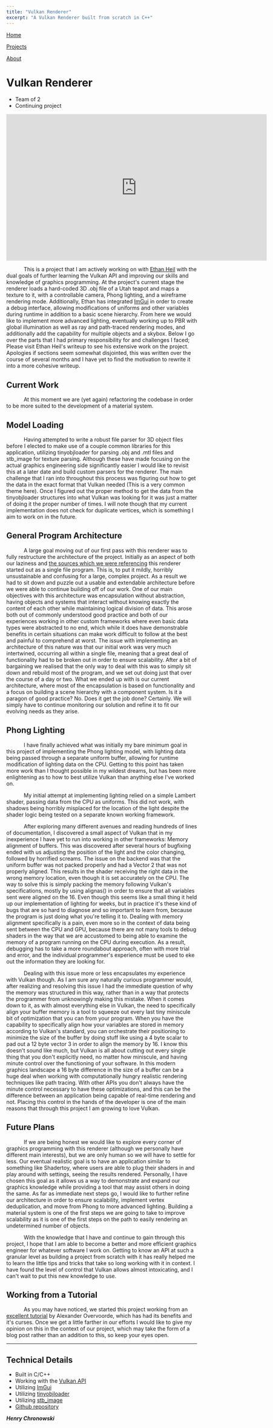 ```yaml
---
title: "Vulkan Renderer"
excerpt: "A Vulkan Renderer built from scratch in C++"
---
```


<!--
   Copyright 2022 Henry R. Chronowski

   Built from Daniel Buckstein's template at https://dbuckstein.github.io/

   Licensed under the Apache License, Version 2.0 (the "License");
   you may not use this file except in compliance with the License.
   You may obtain a copy of the License at

       http://www.apache.org/licenses/LICENSE-2.0

   Unless required by applicable law or agreed to in writing, software
   distributed under the License is distributed on an "AS IS" BASIS,
   WITHOUT WARRANTIES OR CONDITIONS OF ANY KIND, either express or implied.
   See the License for the specific language governing permissions and
   limitations under the License.
-->


<script src="https://polyfill.io/v3/polyfill.min.js?features=es6"></script>
<script id="MathJax-script" async src="https://cdn.jsdelivr.net/npm/mathjax@3/es5/tex-mml-chtml.js"></script>


[Home](/projects/../)

<!--
[Blog](/blog/)
-->

[Projects](/projects/)

[About](/about/)


# Vulkan Renderer

- Team of 2
- Continuing project

<iframe width="688" height="387" src="https://www.youtube.com/embed/KzLoSPw8vig?controls=0" title="YouTube video player" frameborder="0" allow="accelerometer; autoplay; clipboard-write; encrypted-media; gyroscope; picture-in-picture" allowfullscreen></iframe>

    This is a project that I am actively working on with [Ethan Heil](http://www.ethanheil.com/VulkanRenderer.html) with the dual goals of further learning the Vulkan API and improving our skills and knowledge of graphics programming. At the project's current stage the renderer loads a hard-coded 3D .obj file of a Utah teapot and maps a texture to it, with a controllable camera, Phong lighting, and a wireframe rendering mode. Additionally, Ethan has integrated [ImGui](https://github.com/ocornut/imgui) in order to create a debug interface, allowing modifications of uniforms and other variables during runtime in addition to a basic scene hierarchy. From here we would like to implement more advanced lighting, eventually working up to PBR with global illumination as well as ray and path-traced rendering modes, and additionally add the capability for multiple objects and a skybox. Below I go over the parts that I had primary responsibility for and challenges I faced; Please visit Ethan Heil's writeup to see his extensive work on the project. Apologies if sections seem somewhat disjointed, this was written over the course of several months and I have yet to find the motivation to rewrite it into a more cohesive writeup.

## Current Work

    At this moment we are (yet again) refactoring the codebase in order to be more suited to the development of a material system.

## Model Loading

    Having attempted to write a robust file parser for 3D object files before I elected to make use of a couple common libraries for this application, utilizing tinyobjloader for parsing .obj and .mtl files and stb_image for texture parsing. Although these have made focusing on the actual graphics engineering side significantly easier I would like to revisit this at a later date and build custom parsers for the renderer. The main challenge that I ran into throughout this process was figuring out how to get the data in the exact format that Vulkan needed (This is a very common theme here). Once I figured out the proper method to get the data from the tinyobjloader structures into what Vulkan was looking for it was just a matter of doing it the proper number of times. I will note though that my current implementation does not check for duplicate vertices, which is something I aim to work on in the future.

## General Program Architecture

    A large goal moving out of our first pass with this renderer was to fully restructure the architecture of the project. Initially as an aspect of both our laziness and [the sources which we were referencing](https://vulkan-tutorial.com/Introduction) this renderer started out as a single file program. This is, to put it mildly, horribly unsustainable and confusing for a large, complex project. As a result we had to sit down and puzzle out a usable and extendable architecture before we were able to continue building off of our work. One of our main objectives with this architecture was encapsulation without abstraction, having objects and systems that interact without knowing exactly the content of each other while maintaining logical division of data. This arose both out of commonly understood good practice and both of our experiences working in other custom frameworks where even basic data types were abstracted to no end, which while it does have demonstrable benefits in certain situations can make work difficult to follow at the best and painful to comprehend at worst. The issue with implementing an architecture of this nature was that our initial work was very much intertwined, occurring all within a single file, meaning that a great deal of functionality had to be broken out in order to ensure scalability. After a bit of bargaining we realised that the only way to deal with this was to simply sit down and rebuild most of the program, and we set out doing just that over the course of a day or two. What we ended up with is our current architecture, where most of the encapsulation is based on functionality and a focus on building a scene hierarchy with a component system. Is it a paragon of good practice? No. Does it get the job done? Certainly. We will simply have to continue monitoring our solution and refine it to fit our evolving needs as they arise.

## Phong Lighting

    I have finally achieved what was initially my bare minimum goal in this project of implementing the Phong lighting model, with lighting data being passed through a separate uniform buffer, allowing for runtime modification of lighting data on the CPU. Getting to this point has taken more work than I thought possible in my wildest dreams, but has been more enlightening as to how to best utilize Vulkan than anything else I've worked on. 
    
    My initial attempt at implementing lighting relied on a simple Lambert shader, passing data from the CPU as uniforms. This did not work, with shadows being horribly misplaced for the location of the light despite the shader logic being tested on a separate known working framework.

    After exploring many different avenues and reading hundreds of lines of documentation, I discovered a small aspect of Vulkan that in my inexperience I have yet to run into working in other frameworks: Memory alignment of buffers. This was discovered after several hours of bugfixing ended with us adjusting the position of the light and the color changing, followed by horrified screams. The issue on the backend was that the uniform buffer was not packed properly and had a Vector 2 that was not properly aligned. This results in the shader receiving the right data in the wrong memory location, even though it is set accurately on the CPU. The way to solve this is simply packing the memory following Vulkan's specifications, mostly by using alignas() in order to ensure that all variables sent were aligned on the 16. Even though this seems like a small thing it held up our implementation of lighting for weeks, but in practice it's these kind of bugs that are so hard to diagnose and so important to learn from, because the program is just doing what you're telling it to. Dealing with memory alignment specifically is a pain, even more so in the context of data being sent between the CPU and GPU, because there are not many tools to debug shaders in the way that we are accustomed to being able to examine the memory of a program running on the CPU during execution. As a result, debugging has to take a more roundabout approach, often with more trial and error, and the individual programmer's experience must be used to eke out the information they are looking for.

    Dealing with this issue more or less encapsulates my experience with Vulkan though. As I am sure any naturally curious programmer would, after realizing and resolving this issue I had the immediate question of why the memory was structured in this way, rather than in a way that protects the programmer from unknowingly making this mistake. When it comes down to it, as with almost everything else in Vulkan, the need to specifically align your buffer memory is a tool to squeeze out every last tiny miniscule bit of optimization that you can from your program. When you have the capability to specifically align how your variables are stored in memory according to Vulkan's standard, you can orchestrate their positioning to minimize the size of the buffer by doing stuff like using a 4 byte scalar to pad out a 12 byte vector 3 in order to align the memory by 16. I know this doesn't sound like much, but Vulkan is all about cutting out every single thing that you don't explicitly need, no matter how miniscule, and having minute control over the functioning of your software. In this modern graphics landscape a 16 byte difference in the size of a buffer can be a huge deal when working with computationally hungry realistic rendering techniques like path tracing. With other APIs you don't always have the minute control necessary to have these optimizations, and this can be the difference between an application being capable of real-time rendering and not. Placing this control in the hands of the developer is one of the main reasons that through this project I am growing to love Vulkan.

## Future Plans

    If we are being honest we would like to explore every corner of graphics programming with this renderer (although we personally have different main interests), but we are only human so we will have to settle for less. Our eventual realistic goal is to have an application similar to something like Shadertoy, where users are able to plug their shaders in and play around with settings, seeing the results rendered. Personally, I have chosen this goal as it allows us a way to demonstrate and expand our graphics knowledge while providing a tool that may assist others in doing the same. As far as immediate next steps go, I would like to further refine our architecture in order to ensure scalability, implement vertex deduplication, and move from Phong to more advanced lighting. Building a material system is one of the first steps we are going to take to improve scalability as it is one of the first steps on the path to easily rendering an undetermined number of objects.

    With the knowledge that I have and continue to gain through this project, I hope that I am able to become a better and more efficient graphics engineer for whatever software I work on. Getting to know an API at such a granular level as building a project from scratch with it has really helped me to learn the little tips and tricks that take so long working with it in context. I have found the level of control that Vulkan allows almost intoxicating, and I can't wait to put this new knowledge to use.

## Working from a Tutorial

    As you may have noticed, we started this project working from an [excellent tutorial](https://vulkan-tutorial.com/Introduction) by Alexander Overvoorde, which has had its benefits and it's curses. Once we get a little farther in our efforts I would like to give my opinion on this in the context of our project, which may take the form of a blog post rather than an addition to this, so keep your eyes open.

---

## Technical Details

- Built in C/C++
- Working with the [Vulkan API](https://www.vulkan.org/)
- Utilizing [ImGui](https://github.com/ocornut/imgui)
- Utilizing [tinyobjloader](https://github.com/tinyobjloader/tinyobjloader)
- Utilizing [stb_image](https://github.com/nothings/stb/blob/master/stb_image.h)
- [Github repository](https://github.com/Epics123/VulkanRenderer)


***Henry Chronowski***

